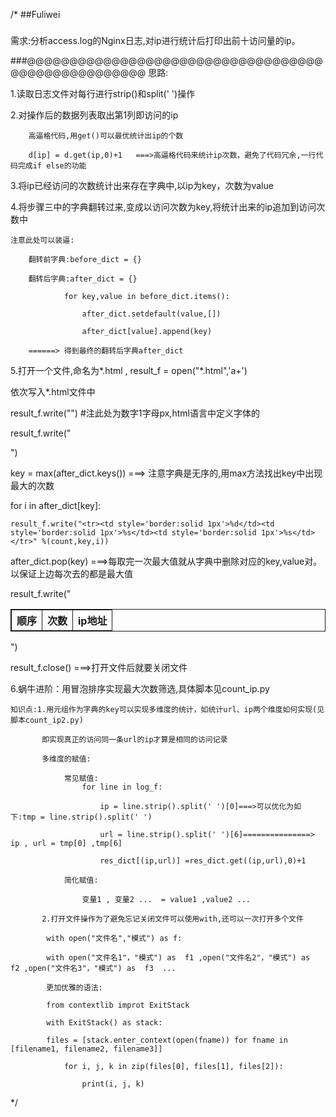 /*
##Fuliwei
#####
需求:分析access.log的Nginx日志,对ip进行统计后打印出前十访问量的ip。

###@@@@@@@@@@@@@@@@@@@@@@@@@@@@@@@@@@@@@@@@@@@@@@@@@@@
思路:

1.读取日志文件对每行进行strip()和split(' ')操作

2.对操作后的数据列表取出第1列即访问的ip

		高逼格代码,用get()可以最优统计出ip的个数

		d[ip] = d.get(ip,0)+1	===>高逼格代码来统计ip次数，避免了代码冗余,一行代码完成if else的功能

3.将ip已经访问的次数统计出来存在字典中,以ip为key，次数为value

4.将步骤三中的字典翻转过来,变成以访问次数为key,将统计出来的ip追加到访问次数中

	注意此处可以装逼:

		翻转前字典:before_dict = {}

		翻转后字典:after_dict = {}

				for key,value in before_dict.items():

					after_dict.setdefault(value,[])

					after_dict[value].append(key)

		======> 得到最终的翻转后字典after_dict

5.打开一个文件,命名为*.html , result_f = open("*.html",'a+')

依次写入*.html文件中

result_f.write("<html><table style='border:solid 1px'>") #注此处为数字1字母px,html语言中定义字体的

result_f.write("<th style='border:solid 1px'>顺序</th><th style='border:solid 1px'>次数</th><th style='border:solid 1px'>ip地址</th>")

key = max(after_dict.keys()) ===> 注意字典是无序的,用max方法找出key中出现最大的次数

for i in after_dict[key]:

	result_f.write("<tr><td style='border:solid 1px'>%d</td><td style='border:solid 1px'>%s</td><td style='border:solid 1px'>%s</td></tr>" %(count,key,i))

after_dict.pop(key)  ===>每取完一次最大值就从字典中删除对应的key,value对。以保证上边每次去的都是最大值

result_f.write("</table></html>")

result_f.close()  ===>打开文件后就要关闭文件

6.蜗牛进阶：用冒泡排序实现最大次数筛选,具体脚本见count_ip.py
	
	知识点:1.用元组作为字典的key可以实现多维度的统计，如统计url、ip两个维度如何实现(见脚本count_ip2.py)

		   即实现真正的访问同一条url的ip才算是相同的访问记录
		   
           多维度的赋值:

				常见赋值:
					for line in log_f:   

   						ip = line.strip().split(' ')[0]===>可以优化为如下:tmp = line.strip().split(' ')

    					url = line.strip().split(' ')[6]===============> ip , url = tmp[0] ,tmp[6]

    					res_dict[(ip,url)] =res_dict.get((ip,url),0)+1
	
				简化赋值:

					变量1 , 变量2 ...  = value1 ,value2 ...			

		   2.打开文件操作为了避免忘记关闭文件可以使用with,还可以一次打开多个文件

			with open("文件名","模式") as f:

			with open("文件名1"，"模式") as  f1 ,open("文件名2"，"模式") as  f2 ,open("文件名3"，"模式") as  f3  ...

			更加优雅的语法:

			from contextlib improt ExitStack

			with ExitStack() as stack:
  		 		
			files = [stack.enter_context(open(fname)) for fname in [filename1, filename2, filename3]]
    		
				for i, j, k in zip(files[0], files[1], files[2]):
        		
					print(i, j, k)
			

			

*/

